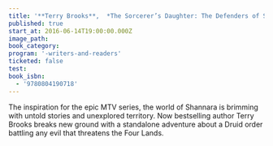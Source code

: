 ```yaml
---
title: '**Terry Brooks**,  *The Sorcerer’s Daughter: The Defenders of Shannara*'
published: true
start_at: 2016-06-14T19:00:00.000Z
image_path:
book_category:
program: '-writers-and-readers'
ticketed: false
test:
book_isbn:
  - '9780804190718'
---
```



The inspiration for the epic MTV series, the world of Shannara is brimming with untold stories and unexplored territory. Now bestselling author Terry Brooks breaks new ground with a standalone adventure about a Druid order battling any evil that threatens the Four Lands.